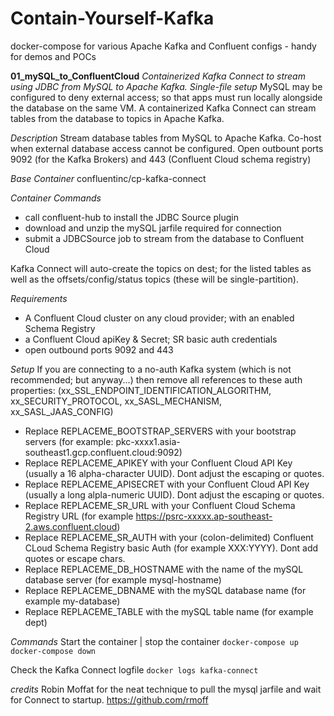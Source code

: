 # Contain-Yourself-Kafka
docker-compose for various Apache Kafka and Confluent configs - handy for demos and POCs



__01_mySQL_to_ConfluentCloud__
*Containerized Kafka Connect to stream using JDBC from MySQL to Apache Kafka. Single-file setup*
MySQL may be configured to deny external access; so that apps must run locally alongside the database on the same VM.
A containerized Kafka Connect can stream tables from the database to topics in Apache Kafka.

*Description* 
Stream database tables from MySQL to Apache Kafka.
Co-host when external database access cannot be configured.
Open outbount ports 9092 (for the Kafka Brokers) and 443 (Confluent Cloud schema registry)

*Base Container*
confluentinc/cp-kafka-connect

*Container Commands*
- call confluent-hub to install the JDBC Source plugin
- download and unzip the mySQL jarfile required for connection
- submit a JDBCSource job to stream from the database to Confluent Cloud

Kafka Connect will auto-create the topics on dest; for the listed tables as well as the offsets/config/status topics (these will be single-partition).

*Requirements*
- A Confluent Cloud cluster on any cloud provider; with an enabled Schema Registry
- a Confluent Cloud apiKey & Secret; SR basic auth credentials
- open outbound ports 9092 and 443

*Setup*
If you are connecting to a no-auth Kafka system (which is not recommended; but anyway...) then remove all references to these auth properties: (xx_SSL_ENDPOINT_IDENTIFICATION_ALGORITHM, xx_SECURITY_PROTOCOL, xx_SASL_MECHANISM, xx_SASL_JAAS_CONFIG)

- Replace REPLACEME_BOOTSTRAP_SERVERS with your bootstrap servers (for example: pkc-xxxx1.asia-southeast1.gcp.confluent.cloud:9092)
- Replace REPLACEME_APIKEY with your Confluent Cloud API Key (usually a 16 alpha-character UUID). Dont adjust the escaping or quotes.
- Replace REPLACEME_APISECRET with your Confluent Cloud API Key (usually a long alpla-numeric UUID). Dont adjust the escaping or quotes.
- Replace REPLACEME_SR_URL with your Confluent Cloud Schema Registry URL (for example https://psrc-xxxxx.ap-southeast-2.aws.confluent.cloud)
- Replace REPLACEME_SR_AUTH with your (colon-delimited) Confluent CLoud Schema Registry basic Auth (for example XXX:YYYY). Dont add quotes or escape chars.
- Replace REPLACEME_DB_HOSTNAME with the name of the mySQL database server (for example mysql-hostname)
- Replace REPLACEME_DBNAME with the mySQL database name (for example my-database)
- Replace REPLACEME_TABLE with the mySQL table name (for example dept)

*Commands*
Start the container | stop the container
`docker-compose up
 docker-compose down`

Check the Kafka Connect logfile
`docker logs kafka-connect`

*credits*
Robin Moffat for the neat technique to pull the mysql jarfile and wait for Connect to startup. https://github.com/rmoff




